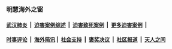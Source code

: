 
### 明慧海外之窗

####  [武汉肺炎](indexes/365.md?t=02130600) &nbsp;|&nbsp;  [迫害案例综述](indexes/328.md?t=02130600) &nbsp;|&nbsp; [迫害致死案例](indexes/277.md?t=02130600)  &nbsp;|&nbsp; [更多迫害案例](indexes/81.md?t=02130600)  &nbsp;|&nbsp; 
####  [时事评论](indexes/19.md?t=02130600) &nbsp;|&nbsp; [海外简讯](indexes/245.md?t=02130600)&nbsp;|&nbsp;  [社会支持](indexes/140.md?t=02130600) &nbsp;|&nbsp; [褒奖决议](indexes/282.md?t=02130600) &nbsp;|&nbsp; [社区报道](indexes/91.md?t=02130600)  &nbsp;|&nbsp; [天人之间](indexes/78.md?t=02130600) 

